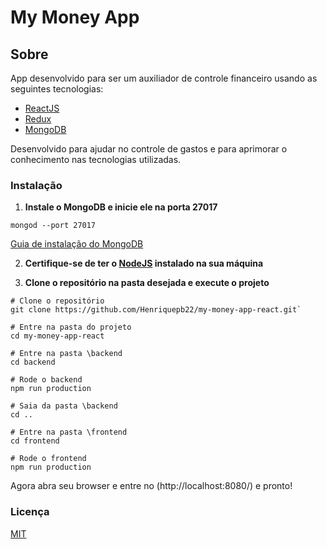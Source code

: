 # My Money App

## Sobre
App desenvolvido para ser um auxiliador de controle financeiro usando as seguintes tecnologias:
- [ReactJS](https://pt-br.reactjs.org/)
- [Redux](https://redux.js.org/)
- [MongoDB](https://www.mongodb.com/)

Desenvolvido para ajudar no controle de gastos e para aprimorar o conhecimento nas tecnologias utilizadas.

### Instalação

1. **Instale o MongoDB e inicie ele na porta 27017**

`mongod --port 27017`

[Guia de instalação do MongoDB](https://docs.mongodb.com/guides/server/install/)

2. **Certifique-se de ter o [NodeJS](https://nodejs.org/en/) instalado na sua máquina**

3. **Clone o repositório na pasta desejada e execute o projeto**

```
# Clone o repositório
git clone https://github.com/Henriquepb22/my-money-app-react.git`

# Entre na pasta do projeto
cd my-money-app-react

# Entre na pasta \backend
cd backend

# Rode o backend
npm run production

# Saia da pasta \backend
cd ..

# Entre na pasta \frontend
cd frontend

# Rode o frontend
npm run production
```

Agora abra seu browser e entre no (http://localhost:8080/) e pronto!

### Licença
[MIT](https://github.com/Henriquepb22/my-money-app-react/blob/master/LICENSE)
